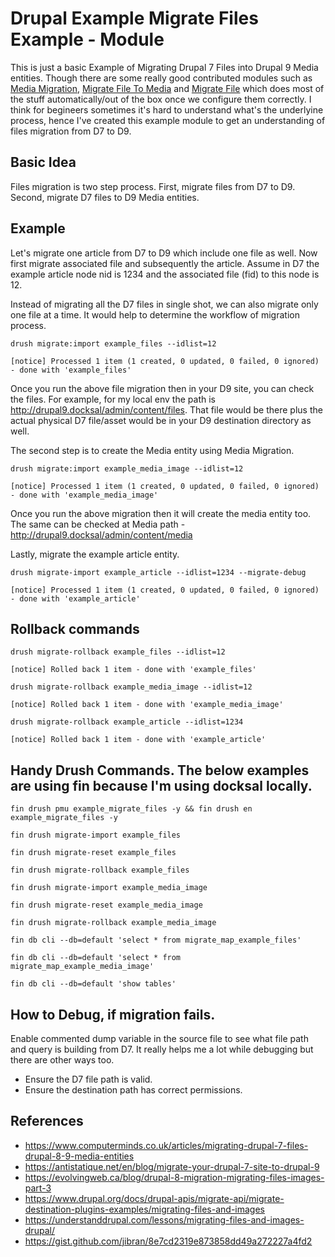 # Drupal Example Migrate Files Example - Module 
This is just a basic Example of Migrating Drupal 7 Files into Drupal 9 Media entities. Though there are some really good contributed modules such as [Media Migration](https://www.drupal.org/project/media_migration), [Migrate File To Media](https://www.drupal.org/project/migrate_file_to_media) and [Migrate File](https://www.drupal.org/project/migrate_file) which does most of the stuff automatically/out of the box once we configure them correctly. I think for begineers sometimes it's hard to understand what's the underlyine process, hence I've created this example module to get an understanding of files migration from D7 to D9. 

## Basic Idea
Files migration is two step process. First, migrate files from D7 to D9. Second, migrate D7 files to D9 Media entities.

## Example
Let's migrate one article from D7 to D9 which include one file as well. Now first migrate associated file and subsequently the article. Assume in D7 the example article node nid is 1234 and the associated file (fid) to this node is 12.

Instead of migrating all the D7 files in single shot, we can also migrate only one file at a time. It would help to determine the workflow of migration process.

```
drush migrate:import example_files --idlist=12
```
```
[notice] Processed 1 item (1 created, 0 updated, 0 failed, 0 ignored) - done with 'example_files'
```
Once you run the above file migration then in your D9 site, you can check the files. For example, for my local env the path is http://drupal9.docksal/admin/content/files. That file would be there plus the actual physical D7 file/asset would be in your D9 destination directory as well.

The second step is to create the Media entity using Media Migration.
```
drush migrate:import example_media_image --idlist=12
```
```
[notice] Processed 1 item (1 created, 0 updated, 0 failed, 0 ignored) - done with 'example_media_image'
```

Once you run the above migration then it will create the media entity too. The same can be checked at Media path - http://drupal9.docksal/admin/content/media

Lastly, migrate the example article entity.
```
drush migrate-import example_article --idlist=1234 --migrate-debug
```
```
[notice] Processed 1 item (1 created, 0 updated, 0 failed, 0 ignored) - done with 'example_article'
```

## Rollback commands 
```
drush migrate-rollback example_files --idlist=12
```
```
[notice] Rolled back 1 item - done with 'example_files'
```
```
drush migrate-rollback example_media_image --idlist=12
```
```
[notice] Rolled back 1 item - done with 'example_media_image'
```
```
drush migrate-rollback example_article --idlist=1234
```
```
[notice] Rolled back 1 item - done with 'example_article'
```

## Handy Drush Commands. The below examples are using fin because I'm using docksal locally.
```
fin drush pmu example_migrate_files -y && fin drush en example_migrate_files -y
```
```
fin drush migrate-import example_files
```
```
fin drush migrate-reset example_files
```
```
fin drush migrate-rollback example_files
```
```
fin drush migrate-import example_media_image
```
```
fin drush migrate-reset example_media_image
```
```
fin drush migrate-rollback example_media_image
```
```
fin db cli --db=default 'select * from migrate_map_example_files'
```
```
fin db cli --db=default 'select * from migrate_map_example_media_image'
```
```
fin db cli --db=default 'show tables'
```
## How to Debug, if migration fails.
Enable commented dump variable in the source file to see what file path and query is building from D7. It really helps me a lot while debugging but there are other ways too.
 - Ensure the D7 file path is valid.
 - Ensure the destination path has correct permissions.
 
 ## References
 * https://www.computerminds.co.uk/articles/migrating-drupal-7-files-drupal-8-9-media-entities
 * https://antistatique.net/en/blog/migrate-your-drupal-7-site-to-drupal-9
 * https://evolvingweb.ca/blog/drupal-8-migration-migrating-files-images-part-3
 * https://www.drupal.org/docs/drupal-apis/migrate-api/migrate-destination-plugins-examples/migrating-files-and-images
 * https://understanddrupal.com/lessons/migrating-files-and-images-drupal/
 * https://gist.github.com/jibran/8e7cd2319e873858dd49a272227a4fd2
 
